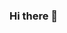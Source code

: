 ### Hi there 👋

<!--
**ahmadjkff/ahmadjkff** is a ✨ _special_ ✨ repository because its `README.md` (this file) appears on your GitHub profile.

Here are some ideas to get you started:

- 🔭 I’m currently studying at JUST university on ...
- Languages I've learned 🛠 : 🇨‌➕➕,🧑‍💻🇵‌🇾‌🐍
- 🌱 I’m currently learning HTML ,css, c#...
- 📫 How to reach me: ...
insta: @ahmadjkff, WA: +971567510918
-->
